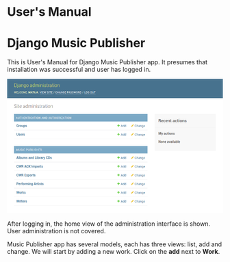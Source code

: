 
# User's Manual
# Django Music Publisher


This is User's Manual for Django Music Publisher app.
It presumes that installation was successful and
user has logged in.

![](django-admin.png)

After logging in, the home view of the administration
interface is shown. User administration is not covered.

Music Publisher app has several models, each has three
views: list, add and change. We will start by adding a
new work. Click on the **add** next to **Work**.









